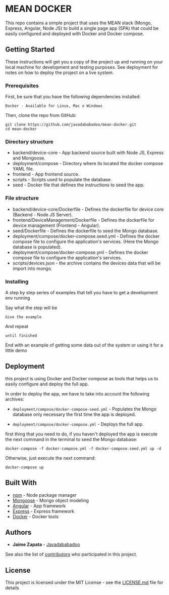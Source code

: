 # MEAN DOCKER

This repo contains a simple project that uses the MEAN stack (Mongo, Express, Angular, Node JS) to build a single page app (SPA) that could be easily configured and deployed with Docker and Docker compose.

## Getting Started

These instructions will get you a copy of the project up and running on your local machine for development and testing purposes. See deployment for notes on how to deploy the project on a live system.

### Prerequisites

First, be sure that you have the following dependencies installed:

```
Docker - Available for Linux, Mac o Windows
```

Then, clone the repo from GitHub:

```
git clone https://github.com/javadababadoo/mean-docker.git
cd mean-docker
```

### Directory structure
* backend/device-core - App backend source built with Node JS, Express and Mongoose.
* deployment/compose - Directory where its located the docker compose YAML file.
* frontend - App frontend source.
* scripts - Scripts used to populate the database.
* seed - Docker file that defines the instructions to seed the app.

### File structure
* backend/device-core/Dockerfile - Defines the dockerfile for device core (Backend - Node JS Server).
* frontend/DeviceManagement/Dockerfile - Defines the dockerfile for device management (Frontend - Angular).
* seed/Dockerfile - Defines the dockerfile to seed the Mongo database.
* deployment/compose/docker-compose.seed.yml - Defines the docker compose file to configure the application's services. (Here the Mongo database is populated).
* deployment/compose/docker-compose.yml - Defines the docker compose file to configure the application's services.
* scripts/devices.json - the archive contains the devices data that will be import into mongo.


### Installing

A step by step series of examples that tell you have to get a development env running

Say what the step will be

```
Give the example
```

And repeat

```
until finished
```

End with an example of getting some data out of the system or using it for a little demo

## Deployment

this project is using Docker and Docker compose as tools that helps us to easily configure and deploy the full app.

In order to deploy the app, we have to take into account the following archives:

* ```deployment/compose/docker-compose-seed.yml``` - Populates the Mongo database only necessary the first time the app is deployed.

* ```deployment/compose/docker-compose.yml``` - Deploys the full app.

first thing that you need to do, if you haven't deployed the app is execute the next command in the terminal to seed the Mongo database:

```
docker-compose -f docker-compose.yml -f docker-compose.seed.yml up -d
```
Otherwise, just execute the next command:

```
docker-compose up
```

## Built With

* [npm](https://www.npmjs.com/) - Node package manager
* [Mongoose](http://mongoosejs.com/) - Mongo object modeling
* [Angular](https://angular.io/) - App framework
* [Express](http://expressjs.com/) - Express framework
* [Docker](https://www.docker.com/) - Docker tools

## Authors

* **Jaime Zapata** - [Javadababadoo](https://github.com/javadababadoo)

See also the list of [contributors](https://github.com/your/project/contributors) who participated in this project.

## License

This project is licensed under the MIT License - see the [LICENSE.md](LICENSE.md) file for details
